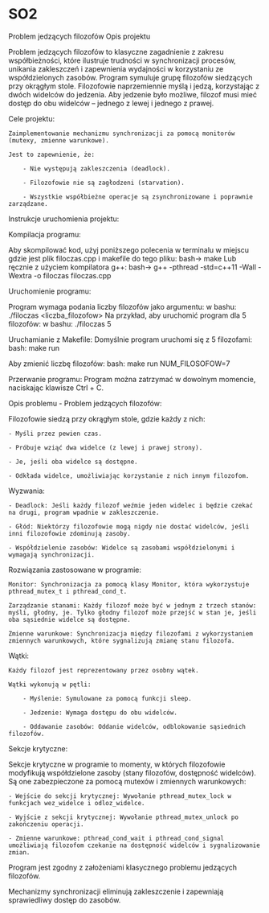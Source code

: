 # SO2
Problem jedzących filozofów
Opis projektu

Problem jedzących filozofów to klasyczne zagadnienie z zakresu współbieżności, które ilustruje trudności w synchronizacji procesów, unikania zakleszczeń i zapewnienia wydajności w korzystaniu ze współdzielonych zasobów. Program symuluje grupę filozofów siedzących przy okrągłym stole. Filozofowie naprzemiennie myślą i jedzą, korzystając z dwóch widelców do jedzenia. Aby jedzenie było możliwe, filozof musi mieć dostęp do obu widelców – jednego z lewej i jednego z prawej.


Cele projektu:

    Zaimplementowanie mechanizmu synchronizacji za pomocą monitorów (mutexy, zmienne warunkowe).

    Jest to zapewnienie, że:

        - Nie występują zakleszczenia (deadlock).

        - Filozofowie nie są zagłodzeni (starvation).

        - Wszystkie współbieżne operacje są zsynchronizowane i poprawnie zarządzane.

Instrukcje uruchomienia projektu:

Kompilacja programu:

Aby skompilować kod, użyj poniższego polecenia w terminalu w miejscu gdzie jest plik filoczas.cpp i makefile do tego pliku:
bash-> make
Lub ręcznie z użyciem kompilatora g++:
bash-> g++ -pthread -std=c++11 -Wall -Wextra -o filoczas filoczas.cpp

Uruchomienie programu:

Program wymaga podania liczby filozofów jako argumentu:
w bashu:
  ./filoczas <liczba_filozofow>
Na przykład, aby uruchomić program dla 5 filozofów:
w bashu:
  ./filoczas 5

Uruchamianie z Makefile: 
Domyślnie program uruchomi się z 5 filozofami:
bash:
  make run

Aby zmienić liczbę filozofów:
bash: 
  make run NUM_FILOSOFOW=7

Przerwanie programu:
Program można zatrzymać w dowolnym momencie, naciskając klawisze Ctrl + C.

Opis problemu - Problem jedzących filozofów:

Filozofowie siedzą przy okrągłym stole, gdzie każdy z nich:

    - Myśli przez pewien czas.

    - Próbuje wziąć dwa widelce (z lewej i prawej strony).

    - Je, jeśli oba widelce są dostępne.

    - Odkłada widelce, umożliwiając korzystanie z nich innym filozofom.

Wyzwania:

    - Deadlock: Jeśli każdy filozof weźmie jeden widelec i będzie czekać na drugi, program wpadnie w zakleszczenie.

    - Głód: Niektórzy filozofowie mogą nigdy nie dostać widelców, jeśli inni filozofowie zdominują zasoby.

    - Współdzielenie zasobów: Widelce są zasobami współdzielonymi i wymagają synchronizacji.

Rozwiązania zastosowane w programie:

    Monitor: Synchronizacja za pomocą klasy Monitor, która wykorzystuje pthread_mutex_t i pthread_cond_t.

    Zarządzanie stanami: Każdy filozof może być w jednym z trzech stanów: myśli, głodny, je. Tylko głodny filozof może przejść w stan je, jeśli oba sąsiednie widelce są dostępne.

    Zmienne warunkowe: Synchronizacja między filozofami z wykorzystaniem zmiennych warunkowych, które sygnalizują zmianę stanu filozofa.

Wątki:

    Każdy filozof jest reprezentowany przez osobny wątek.

    Wątki wykonują w pętli:

        - Myślenie: Symulowane za pomocą funkcji sleep.

        - Jedzenie: Wymaga dostępu do obu widelców.

        - Oddawanie zasobów: Oddanie widelców, odblokowanie sąsiednich filozofów.

Sekcje krytyczne:

Sekcje krytyczne w programie to momenty, w których filozofowie modyfikują współdzielone zasoby (stany filozofów, dostępność widelców). Są one zabezpieczone za pomocą mutexów i zmiennych warunkowych:

    - Wejście do sekcji krytycznej: Wywołanie pthread_mutex_lock w funkcjach wez_widelce i odloz_widelce.

    - Wyjście z sekcji krytycznej: Wywołanie pthread_mutex_unlock po zakończeniu operacji.

    - Zmienne warunkowe: pthread_cond_wait i pthread_cond_signal umożliwiają filozofom czekanie na dostępność widelców i sygnalizowanie zmian.


Program jest zgodny z założeniami klasycznego problemu jedzących filozofów.

Mechanizmy synchronizacji eliminują zakleszczenie i zapewniają sprawiedliwy dostęp do zasobów.




